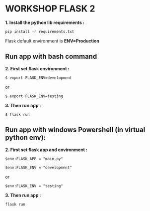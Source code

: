 # WORKSHOP FLASK 2

**1. Install the python lib requirements :**

<code>pip install -r requirements.txt</code>

Flask default environment is **ENV=Production**

## Run app with bash command

**2. First set flask environment :**

<code>$ export FLASK_ENV=development</code>

or

<code>$ export FLASK_ENV=testing</code>


**3. Then run app :**

<code>$ flask run</code>


## Run app with windows Powershell (in virtual python env):

**2. First set flask app and environment :**

<code>$env:FLASK_APP = "main.py"</code>

<code>$env:FLASK_ENV = "development"</code>

or

<code>$env:FLASK_ENV = "testing"</code>


**3. Then run app :**

<code>flask run</code>


